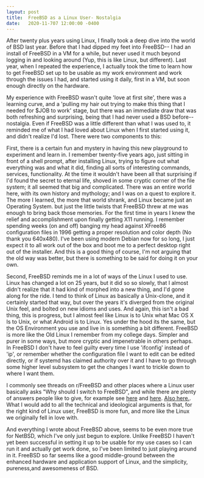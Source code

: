 ```yaml
---
layout: post
title:  FreeBSD as a Linux User- Nostalgia
date:   2020-11-707 12:00:00 -0400
---
```


After twenty plus years using Linux, I finally took a deep dive into the world of BSD last year. Before that I had dipped my feet into FreeBSD-- I had an install of FreeBSD in a VM for a while, but never used it much beyond logging in and looking around (Yup, this is like Linux, but different). Last year, when I repeated the experience, I actually took the time to learn how to get FreeBSD set up to be usable as my work environment and work through the issues I had, and started using it daily, first in a VM, but soon enough directly on the hardware.

My experience with FreeBSD wasn't quite 'love at first site', there was a learning curve, and a 'pulling my hair out trying to make this thing that I needed for $JOB to work' stage, but there was an immediate draw that was both refreshing and surprising, being that I had never used a BSD before-- nostalgia. Even if FreeBSD was a little different than what I was used to, it reminded me of what I had loved about Linux when I first started using it, and didn't realize I'd lost. There were two components to this:

First, there is a certain fun and mystery in having this new playground to experiment and learn in. I remember twenty-five years ago, just sitting in front of a shell prompt, after installing Linux, trying to figure out what everything was and what it did, finding all sorts of interesting commands, services, functionality. At the time it wouldn't have been all that surprising if I'd found the secret to eternal life, shoved in some cryptic corner of the file system; it all seemed that big and complicated. There was an entire world here, with its own history and mythology; and I was on a quest to explore it. The more I learned, the more that world shrank, and Linux became just an Operating System.  but just the little twists that FreeBSD threw at me was enough to bring back those memories. For the first time in years I knew the relief and accomplishment upon finally getting X11 running. I remember spending weeks (on and off) banging my head against XFree86 configuration files in 1996 getting a proper resolution and color depth (No thank you 640x480). I've been using modern Debian now for so long, I just expect it to all work out of the box and boot me to a perfect desktop right out of the installer. And this is a good thing of course, I'm not arguing that the old way was better, but there is something to be said for doing it on your own.

Second, FreeBSD reminds me in a lot of ways of the Linux I used to use. Linux has changed a lot on 25 years, but it did so so slowly, that I almost didn't realize that it had kind of morphed into a new thing, and I'd gone along for the ride. I tend to think of Linux as basically a Unix-clone, and it certainly started that way, but over the years it's diverged from the original Unix feel, and bolted on new idioms and uses. And again, this isn't a bad thing, this is progress, but I almost feel like Linux is to Unix what Mac OS X Is to Unix, or what Android is to Linux. Yes under the hood its the same, but the OS Environment you use and live in is something a bit different. FreeBSD is more like the Old Linux I remember from my college days. Simpler and purer in some ways, but more cryptic and impenetrable in others perhaps. In FreeBSD I don't have to feel guilty every time I use 'ifconfig' instead of 'ip', or remember whether the configuration file I want to edit can be edited directly, or if systemd has claimed authority over it and I have to go through some higher level subsystem to get the changes I want to trickle down to where I want them.

I commonly see threads on r/FreeBSD and other places where a Linux user basically asks "Why should I switch to FreeBSD", and while there are plenty of answers people like to give, for example see [here](https://www.unixsheikh.com/articles/why-you-should-migrate-everything-from-linux-to-bsd.html) and [here](https://www.unixsheikh.com/articles/why-you-should-migrate-everything-from-linux-to-bsd.html). [Also here.](https://www.unixsheikh.com/articles/technical-reasons-to-choose-freebsd-over-linux.html). What I would add to all the technical and ideological arguments is that, for the right kind of Linux user, FreeBSD is more fun, and more like the Linux we originally fell in love with.

And everything I wrote about FreeBSD above, seems to be even more true for NetBSD, which I've only just begun to explore. Unlike FreeBSD I haven't yet been successful in setting it up to be usable for my use cases so I can run it and actually get work done, so I've been limited to just playing around in it. FreeBSD so far seems like a good middle-ground between the enhanced hardware and application support of Linux, and the simplicity, pureness,and awesomeness of BSD. 